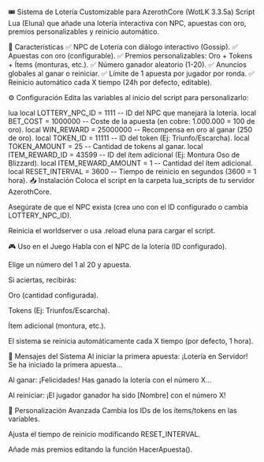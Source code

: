 🎟️ Sistema de Lotería Customizable para AzerothCore (WotLK 3.3.5a)
Script Lua (Eluna) que añade una lotería interactiva con NPC, apuestas con oro, premios personalizables y reinicio automático.

📌 Características
✅ NPC de Lotería con diálogo interactivo (Gossip).
✅ Apuestas con oro (configurable).
✅ Premios personalizables: Oro + Tokens + Ítems (monturas, etc.).
✅ Número ganador aleatorio (1-20).
✅ Anuncios globales al ganar o reiniciar.
✅ Límite de 1 apuesta por jugador por ronda.
✅ Reinicio automático cada X tiempo (24h por defecto, editable).

⚙️ Configuración
Edita las variables al inicio del script para personalizarlo:

lua
local LOTTERY_NPC_ID = 1111       -- ID del NPC que manejará la lotería.
local BET_COST = 1000000          -- Coste de la apuesta (en cobre: 1.000.000 = 100 de oro).
local WIN_REWARD = 25000000       -- Recompensa en oro al ganar (250 de oro).
local TOKEN_ID = 11111            -- ID del token (Ej: Triunfo/Escarcha).
local TOKEN_AMOUNT = 25           -- Cantidad de tokens al ganar.
local ITEM_REWARD_ID = 43599      -- ID del ítem adicional (Ej: Montura Oso de Blizzard).
local ITEM_REWARD_AMOUNT = 1      -- Cantidad del ítem adicional.
local RESET_INTERVAL = 3600       -- Tiempo de reinicio en segundos (3600 = 1 hora).
📥 Instalación
Coloca el script en la carpeta lua_scripts de tu servidor AzerothCore.

Asegúrate de que el NPC exista (crea uno con el ID configurado o cambia LOTTERY_NPC_ID).

Reinicia el worldserver o usa .reload eluna para cargar el script.

🎮 Uso en el Juego
Habla con el NPC de la lotería (ID configurado).

Elige un número del 1 al 20 y apuesta.

Si aciertas, recibirás:

Oro (cantidad configurada).

Tokens (Ej: Triunfos/Escarcha).

Ítem adicional (montura, etc.).

El sistema se reinicia automáticamente cada X tiempo (por defecto, 1 hora).

📢 Mensajes del Sistema
Al iniciar la primera apuesta:
¡Lotería en Servidor! Se ha iniciado la primera apuesta...

Al ganar:
¡Felicidades! Has ganado la lotería con el número X...

Al reiniciar:
¡El jugador ganador ha sido [Nombre] con el número X!

🔧 Personalización Avanzada
Cambia los IDs de los ítems/tokens en las variables.

Ajusta el tiempo de reinicio modificando RESET_INTERVAL.

Añade más premios editando la función HacerApuesta().
